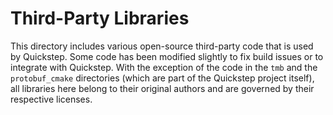 # Third-Party Libraries

This directory includes various open-source third-party code that is used by
Quickstep. Some code has been modified slightly to fix build issues or to integrate
with Quickstep. With the exception of the code in the `tmb` and the `protobuf_cmake`
directories (which are part of the Quickstep project itself), all libraries here
belong to their original authors and are governed by their respective licenses.
